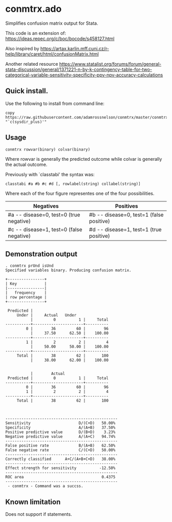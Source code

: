 # conmtrx.ado
Simplifies confusion matrix output for Stata.

This code is an extension of: https://ideas.repec.org/c/boc/bocode/s458127.html

Also inspired by https://artax.karlin.mff.cuni.cz/r-help/library/caret/html/confusionMatrix.html

Another related resource https://www.statalist.org/forums/forum/general-stata-discussion/general/1371221-n-by-k-contingency-table-for-two-categorical-variable-sensitivity-specificity-ppv-npv-accuracy-calculations

## Quick install.

Use the following to install from command line:

```
copy https://raw.githubusercontent.com/adamrossnelson/conmtrx/master/conmtrx.ado "`c(sysdir_plus)'"
```

## Usage

```
conmtrx rowvar(binary) colvar(binary)
```
Where rowvar is generally the predicted outcome while colvar is generally the actual outcome.

Previously with `classtabi' the syntax was:
```
classtabi #a #b #c #d [, rowlabel(string) collabel(string)]
```
Where each of the four figure representes one of the four possibilities.

|     Negatives                           |     Positives                              |
|-----------------------------------------|--------------------------------------------|
| #a -- disease=0, test=0 (true negative) | #b -- disease=0, test=1 (false positive)   |
| #c -- disease=1, test=0 (false negative)| #d -- disease=1, test=1 (true positive)    |

## Demonstration output
```
. conmtrx prUnd isUnd
Specified variables binary. Producing confusion matrix.

+----------------+
| Key            |
|----------------|
|   frequency    |
| row percentage |
+----------------+

 Predicted |
     Under |     Actual   Under
           |         0          1 |     Total
-----------+----------------------+----------
         0 |        36         60 |        96 
           |     37.50      62.50 |    100.00 
-----------+----------------------+----------
         1 |         2          2 |         4 
           |     50.00      50.00 |    100.00 
-----------+----------------------+----------
     Total |        38         62 |       100 
           |     38.00      62.00 |    100.00 


           |        Actual
 Predicted |         0          1 |     Total
-----------+----------------------+----------
         0 |        36         60 |        96 
         1 |         2          2 |         4 
-----------+----------------------+----------
     Total |        38         62 |       100 



-------------------------------------------------
Sensitivity                     D/(C+D)   50.00%      
Specificity                     A/(A+B)   37.50%      
Positive predictive value       D/(B+D)    3.23%      
Negative predictive value       A/(A+C)   94.74%      
-------------------------------------------------
False positive rate             B/(A+B)   62.50%      
False negative rate             C/(C+D)   50.00%      
-------------------------------------------------
Correctly classified      A+C/(A+B+C+D)   38.00%      
-------------------------------------------------
Effect strength for sensitivity          -12.50%      
-------------------------------------------------
ROC area                                  0.4375      
-------------------------------------------------
 - conmtrx - Command was a succss.

```

## Known limitation

Does not support if statements.
